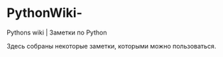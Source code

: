 # PythonWiki-
Pythons wiki | Заметки по Python

Здесь собраны некоторые заметки, которыми можно пользоваться.
